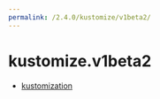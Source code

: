 ```yaml
---
permalink: /2.4.0/kustomize/v1beta2/
---
```


# kustomize.v1beta2



* [kustomization](kustomization.md)